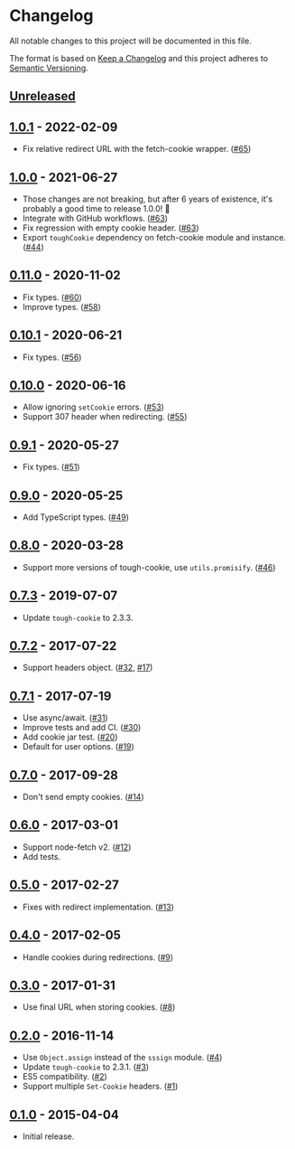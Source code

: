 # Changelog
All notable changes to this project will be documented in this file.

The format is based on [Keep a Changelog](http://keepachangelog.com/en/1.0.0/)
and this project adheres to [Semantic Versioning](http://semver.org/spec/v2.0.0.html).

## [Unreleased]

## [1.0.1] - 2022-02-09
* Fix relative redirect URL with the fetch-cookie wrapper. ([#65])

## [1.0.0] - 2021-06-27
* Those changes are not breaking, but after 6 years of existence,
  it's probably a good time to release 1.0.0! 🎉
* Integrate with GitHub workflows. ([#63])
* Fix regression with empty cookie header. ([#63])
* Export `toughCookie` dependency on fetch-cookie module and instance. ([#44])

## [0.11.0] - 2020-11-02
* Fix types. ([#60])
* Improve types. ([#58])

## [0.10.1] - 2020-06-21
* Fix types. ([#56])

## [0.10.0] - 2020-06-16
* Allow ignoring `setCookie` errors. ([#53])
* Support 307 header when redirecting. ([#55])

## [0.9.1] - 2020-05-27
* Fix types. ([#51])

## [0.9.0] - 2020-05-25
* Add TypeScript types. ([#49])

## [0.8.0] - 2020-03-28
* Support more versions of tough-cookie, use `utils.promisify`. ([#46])

## [0.7.3] - 2019-07-07
* Update `tough-cookie` to 2.3.3.

## [0.7.2] - 2017-07-22
* Support headers object. ([#32], [#17])

## [0.7.1] - 2017-07-19
* Use async/await. ([#31])
* Improve tests and add CI. ([#30])
* Add cookie jar test. ([#20])
* Default for user options. ([#19])

## [0.7.0] - 2017-09-28
* Don't send empty cookies. ([#14])

## [0.6.0] - 2017-03-01
* Support node-fetch v2. ([#12])
* Add tests.

## [0.5.0] - 2017-02-27
* Fixes with redirect implementation. ([#13])

## [0.4.0] - 2017-02-05
* Handle cookies during redirections. ([#9])

## [0.3.0] - 2017-01-31
* Use final URL when storing cookies. ([#8])

## [0.2.0] - 2016-11-14
* Use `Object.assign` instead of the `sssign` module. ([#4])
* Update `tough-cookie` to 2.3.1. ([#3])
* ES5 compatibility. ([#2])
* Support multiple `Set-Cookie` headers. ([#1])

## [0.1.0] - 2015-04-04
* Initial release.

[Unreleased]: https://github.com/valeriangalliat/fetch-cookie/compare/v1.0.1...HEAD
[1.0.1]: https://github.com/valeriangalliat/fetch-cookie/compare/v1.0.0...v1.0.1
[1.0.0]: https://github.com/valeriangalliat/fetch-cookie/compare/v0.11.0...v1.0.0
[0.11.0]: https://github.com/valeriangalliat/fetch-cookie/compare/v0.10.1...v0.11.0
[0.10.1]: https://github.com/valeriangalliat/fetch-cookie/compare/v0.10.0...v0.10.1
[0.10.0]: https://github.com/valeriangalliat/fetch-cookie/compare/v0.9.1...v0.10.0
[0.9.1]: https://github.com/valeriangalliat/fetch-cookie/compare/v0.9.0...v0.9.1
[0.9.0]: https://github.com/valeriangalliat/fetch-cookie/compare/v0.8.0...v0.9.0
[0.8.0]: https://github.com/valeriangalliat/fetch-cookie/compare/v0.7.3...v0.8.0
[0.7.3]: https://github.com/valeriangalliat/fetch-cookie/compare/v0.7.2...v0.7.3
[0.7.2]: https://github.com/valeriangalliat/fetch-cookie/compare/v0.7.1...v0.7.2
[0.7.1]: https://github.com/valeriangalliat/fetch-cookie/compare/v0.7.0...v0.7.1
[0.7.0]: https://github.com/valeriangalliat/fetch-cookie/compare/v0.6.0...v0.7.0
[0.6.0]: https://github.com/valeriangalliat/fetch-cookie/compare/v0.5.0...v0.6.0
[0.5.0]: https://github.com/valeriangalliat/fetch-cookie/compare/v0.4.0...v0.5.0
[0.4.0]: https://github.com/valeriangalliat/fetch-cookie/compare/v0.3.0...v0.4.0
[0.3.0]: https://github.com/valeriangalliat/fetch-cookie/compare/v0.2.0...v0.3.0
[0.2.0]: https://github.com/valeriangalliat/fetch-cookie/compare/v0.1.0...v0.2.0
[0.1.0]: https://github.com/valeriangalliat/fetch-cookie/tree/v0.1.0

[#1]: https://github.com/valeriangalliat/fetch-cookie/issues/1
[#2]: https://github.com/valeriangalliat/fetch-cookie/pull/2
[#3]: https://github.com/valeriangalliat/fetch-cookie/issues/3
[#4]: https://github.com/valeriangalliat/fetch-cookie/pull/4
[#8]: https://github.com/valeriangalliat/fetch-cookie/pull/8
[#9]: https://github.com/valeriangalliat/fetch-cookie/pull/9
[#12]: https://github.com/valeriangalliat/fetch-cookie/issues/12
[#13]: https://github.com/valeriangalliat/fetch-cookie/issues/13
[#14]: https://github.com/valeriangalliat/fetch-cookie/pull/14
[#17]: https://github.com/valeriangalliat/fetch-cookie/issues/17
[#19]: https://github.com/valeriangalliat/fetch-cookie/pull/19
[#20]: https://github.com/valeriangalliat/fetch-cookie/pull/20
[#30]: https://github.com/valeriangalliat/fetch-cookie/pull/30
[#31]: https://github.com/valeriangalliat/fetch-cookie/pull/31
[#32]: https://github.com/valeriangalliat/fetch-cookie/pull/32
[#44]: https://github.com/valeriangalliat/fetch-cookie/pull/44
[#46]: https://github.com/valeriangalliat/fetch-cookie/pull/46
[#49]: https://github.com/valeriangalliat/fetch-cookie/pull/49
[#51]: https://github.com/valeriangalliat/fetch-cookie/pull/51
[#53]: https://github.com/valeriangalliat/fetch-cookie/pull/53
[#55]: https://github.com/valeriangalliat/fetch-cookie/pull/55
[#56]: https://github.com/valeriangalliat/fetch-cookie/pull/56
[#58]: https://github.com/valeriangalliat/fetch-cookie/pull/58
[#60]: https://github.com/valeriangalliat/fetch-cookie/pull/60
[#63]: https://github.com/valeriangalliat/fetch-cookie/pull/63
[#65]: https://github.com/valeriangalliat/fetch-cookie/issues/65
